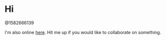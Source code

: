 # Hi

@1582666139

I'm also online [here](https://www.edwinwenink.xyz).
Hit me up if you would like to collaborate on something.
